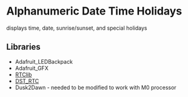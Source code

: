 # Alphanumeric Date Time Holidays

displays time, date, sunrise/sunset, and special holidays

## Libraries
* Adafruit_LEDBackpack
* Adafruit_GFX
* [RTClib](https://github.com/adafruit/RTClib)
* [DST_RTC](https://github.com/andydoro/DST_RTC)
* Dusk2Dawn - needed to be modified to work with M0 processor